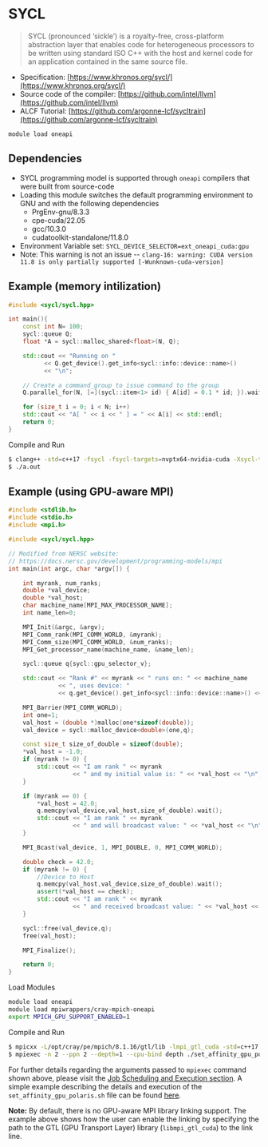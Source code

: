# SYCL

>SYCL (pronounced ‘sickle’) is a royalty-free, cross-platform abstraction layer that enables code for heterogeneous processors to be written using standard ISO C++ with the host and kernel code for an application contained in the same source file.

- Specification: [https://www.khronos.org/sycl/](https://www.khronos.org/sycl/)
- Source code of the compiler: [https://github.com/intel/llvm](https://github.com/intel/llvm)
- ALCF Tutorial: [https://github.com/argonne-lcf/sycltrain](https://github.com/argonne-lcf/sycltrain)

```
module load oneapi
```

## Dependencies
- SYCL programming model is supported through `oneapi` compilers that were built from source-code
- Loading this module switches the default programming environment to GNU and with the following dependencies
  - PrgEnv-gnu/8.3.3
  - cpe-cuda/22.05
  - gcc/10.3.0
  - cudatoolkit-standalone/11.8.0
- Environment Variable set: `SYCL_DEVICE_SELECTOR=ext_oneapi_cuda:gpu`
- Note: This warning is not an issue -- `clang-16: warning: CUDA version 11.8 is only partially supported [-Wunknown-cuda-version]`

## Example (memory intilization)

```c++
#include <sycl/sycl.hpp>

int main(){
    const int N= 100;
    sycl::queue Q;
    float *A = sycl::malloc_shared<float>(N, Q);

    std::cout << "Running on "
	      << Q.get_device().get_info<sycl::info::device::name>()
	      << "\n";

    // Create a command_group to issue command to the group
    Q.parallel_for(N, [=](sycl::item<1> id) { A[id] = 0.1 * id; }).wait();

    for (size_t i = 0; i < N; i++)
	std::cout << "A[ " << i << " ] = " << A[i] << std::endl;
    return 0;
}
```

Compile and Run
```bash
$ clang++ -std=c++17 -fsycl -fsycl-targets=nvptx64-nvidia-cuda -Xsycl-target-backend '--cuda-gpu-arch=sm_80' main.cpp
$ ./a.out
```

## Example (using GPU-aware MPI)

```c++
#include <stdlib.h>
#include <stdio.h>
#include <mpi.h>

#include <sycl/sycl.hpp>

// Modified from NERSC website:
// https://docs.nersc.gov/development/programming-models/mpi
int main(int argc, char *argv[]) {

    int myrank, num_ranks;
    double *val_device;
    double *val_host;
    char machine_name[MPI_MAX_PROCESSOR_NAME];
    int name_len=0;

    MPI_Init(&argc, &argv);
    MPI_Comm_rank(MPI_COMM_WORLD, &myrank);
    MPI_Comm_size(MPI_COMM_WORLD, &num_ranks);
    MPI_Get_processor_name(machine_name, &name_len);

    sycl::queue q{sycl::gpu_selector_v};

    std::cout << "Rank #" << myrank << " runs on: " << machine_name
              << ", uses device: "
              << q.get_device().get_info<sycl::info::device::name>() << "\n";

    MPI_Barrier(MPI_COMM_WORLD);
    int one=1;
    val_host = (double *)malloc(one*sizeof(double));
    val_device = sycl::malloc_device<double>(one,q);

    const size_t size_of_double = sizeof(double);
    *val_host = -1.0;
    if (myrank != 0) {
        std::cout << "I am rank " << myrank
                  << " and my initial value is: " << *val_host << "\n";
    }

    if (myrank == 0) {
        *val_host = 42.0;
        q.memcpy(val_device,val_host,size_of_double).wait();
        std::cout << "I am rank " << myrank
                  << " and will broadcast value: " << *val_host << "\n";
    }

    MPI_Bcast(val_device, 1, MPI_DOUBLE, 0, MPI_COMM_WORLD);

    double check = 42.0;
    if (myrank != 0) {
        //Device to Host
        q.memcpy(val_host,val_device,size_of_double).wait();
        assert(*val_host == check);
        std::cout << "I am rank " << myrank
                  << " and received broadcast value: " << *val_host << "\n";
    }

    sycl::free(val_device,q);
    free(val_host);

    MPI_Finalize();

    return 0;
}
```

Load Modules

```bash
module load oneapi
module load mpiwrappers/cray-mpich-oneapi
export MPICH_GPU_SUPPORT_ENABLED=1
```

Compile and Run

```bash
$ mpicxx -L/opt/cray/pe/mpich/8.1.16/gtl/lib -lmpi_gtl_cuda -std=c++17 -fsycl -fsycl-targets=nvptx64-nvidia-cuda -Xsycl-target-backend '--cuda-gpu-arch=sm_80' main.cpp
$ mpiexec -n 2 --ppn 2 --depth=1 --cpu-bind depth ./set_affinity_gpu_polaris.sh ./a.out
```
For further details regarding the arguments passed to `mpiexec` command shown above, please visit the [Job Scheduling and Execution section](../../running-jobs/job-and-queue-scheduling.md). A simple example describing the details and execution of the `set_affinity_gpu_polaris.sh` file can be found [here](https://github.com/argonne-lcf/GettingStarted/tree/master/Examples/Polaris/affinity_gpu).

**Note:** By default, there is no GPU-aware MPI library linking support.  The example above shows how the user can enable the linking by specifying the path to the GTL (GPU Transport Layer) library (`libmpi_gtl_cuda`) to the link line.
